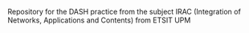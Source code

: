 Repository for the DASH practice from the subject IRAC (Integration of Networks, Applications and Contents) from ETSIT UPM
